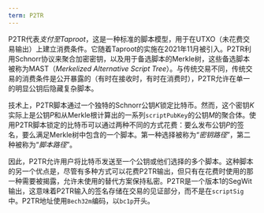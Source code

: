 ```yaml
---
term: P2TR
---
```


P2TR代表*支付至Taproot*，这是一种标准的脚本模型，用于在UTXO（未花费交易输出）上建立消费条件。它随着Taproot的实施在2021年11月被引入。P2TR利用Schnorr协议来聚合加密密钥，以及用于备选脚本的Merkle树，这些备选脚本被称为MAST（*Merkelized Alternative Script Tree*）。与传统交易不同，传统交易的消费条件是公开暴露的（有时在接收时，有时在消费时），P2TR允许在单一的明显公钥后隐藏复杂脚本。

技术上，P2TR脚本通过一个独特的Schnorr公钥$K$锁定比特币。然而，这个密钥$K$实际上是公钥$P$和从Merkle根计算出的一系列`scriptPubKey`的公钥$M$的聚合体。使用P2TR脚本锁定的比特币可以通过两种不同的方式花费：要么发布公钥$P$的签名，要么满足Merkle树中包含的一个脚本。第一种选择被称为“*密钥路径*”，第二种被称为“*脚本路径*”。

因此，P2TR允许用户将比特币发送至一个公钥或他们选择的多个脚本。这种脚本的另一个优点是，尽管有多种方式可以花费P2TR输出，但只有在花费时使用的那一种需要被揭露，允许未使用的替代方案保持私密。P2TR是一个版本1的SegWit输出，这意味着P2TR输入的签名存储在交易的见证部分，而不是在`scriptSig`中。P2TR地址使用`Bech32m`编码，以`bc1p`开头。